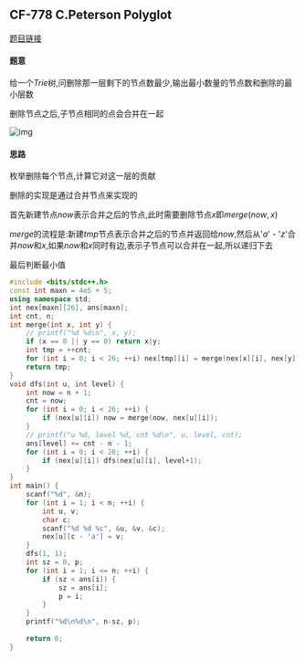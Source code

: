 ## CF-778 C.Peterson Polyglot

[题目链接](https://codeforces.com/contest/778/problem/C)

#### 题意

给一个$Trie$树,问删除那一层剩下的节点数最少,输出最小数量的节点数和删除的最小层数

删除节点之后,子节点相同的点会合并在一起

![img](https://codeforces.com/predownloaded/38/22/3822adaedd054085afd0a92ffddb952e33934ad8.png)

#### 思路

枚举删除每个节点,计算它对这一层的贡献

删除的实现是通过合并节点来实现的

首先新建节点$now$表示合并之后的节点,此时需要删除节点$x$即$merge(now,x)$

$merge$的流程是:新建$tmp$节点表示合并之后的节点并返回给$now$,然后从'$a$' - '$z$'合并$now$和$x$,如果$now$和$x$同时有边,表示子节点可以合并在一起,所以递归下去

最后判断最小值



``` cpp
#include <bits/stdc++.h>
const int maxn = 4e5 + 5;
using namespace std;
int nex[maxn][26], ans[maxn];
int cnt, n;
int merge(int x, int y) {
	// printf("%d %d\n", x, y);
	if (x == 0 || y == 0) return x|y;
	int tmp = ++cnt;
	for (int i = 0; i < 26; ++i) nex[tmp][i] = merge(nex[x][i], nex[y][i]);
	return tmp;
}
void dfs(int u, int level) {
	int now = n + 1;
	cnt = now;
	for (int i = 0; i < 26; ++i) {
		if (nex[u][i]) now = merge(now, nex[u][i]);
	}
	// printf("u %d, level %d, cnt %d\n", u, level, cnt);
	ans[level] += cnt - n - 1;
	for (int i = 0; i < 26; ++i) {
		if (nex[u][i]) dfs(nex[u][i], level+1);
	}
}
int main() {
	scanf("%d", &n);
	for (int i = 1; i < n; ++i) {
		int u, v;
		char c;
		scanf("%d %d %c", &u, &v, &c);
		nex[u][c - 'a'] = v;
	}
	dfs(1, 1);
	int sz = 0, p;
	for (int i = 1; i <= n; ++i) {
		if (sz < ans[i]) {
			sz = ans[i];
			p = i;
		}
	}
	printf("%d\n%d\n", n-sz, p);
	
	return 0;
}
```